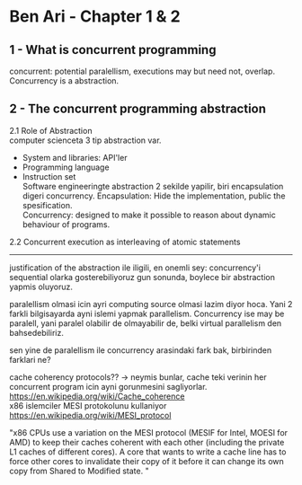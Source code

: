 # Ben Ari - Chapter 1 & 2

## 1 - What is concurrent programming
concurrent: potential paralellism, executions may but need not, overlap. Concurrency is a abstraction.

## 2 - The concurrent programming abstraction
2.1 Role of Abstraction  
computer scienceta 3 tip abstraction var.
- System and libraries: API'ler
- Programming language
- Instruction set  
Software engineeringte abstraction 2 sekilde yapilir, biri encapsulation digeri concurrency. 
Encapsulation: Hide the implementation, public the spesification.  
Concurrency: designed to make it possible to reason about dynamic behaviour of programs.

2.2 Concurrent execution as interleaving of atomic statements  


-----------------------

justification of the abstraction ile iligili, en onemli sey: concurrency'i sequential olarka gosterebiliyoruz gun sonunda, boylece bir abstraction yapmis oluyoruz.

paralellism olmasi icin ayri computing source olmasi lazim diyor hoca. Yani 2 farkli bilgisayarda ayni islemi yapmak parallelism. Concurrency ise may be paralell, yani paralel olabilir de olmayabilir de, belki virtual parallelism den bahsedebiliriz.

sen yine de paralellism ile concurrency arasindaki fark bak, birbirinden farklari ne?

cache coherency protocols?? -> neymis bunlar, cache teki verinin her concurrent program icin ayni gorunmesini sagliyorlar.
https://en.wikipedia.org/wiki/Cache_coherence  
x86 islemciler MESI protokolunu kullaniyor
https://en.wikipedia.org/wiki/MESI_protocol

"x86 CPUs use a variation on the MESI protocol (MESIF for Intel, MOESI for AMD) to keep their caches coherent with each other (including the private L1 caches of different cores). A core that wants to write a cache line has to force other cores to invalidate their copy of it before it can change its own copy from Shared to Modified state.
"

